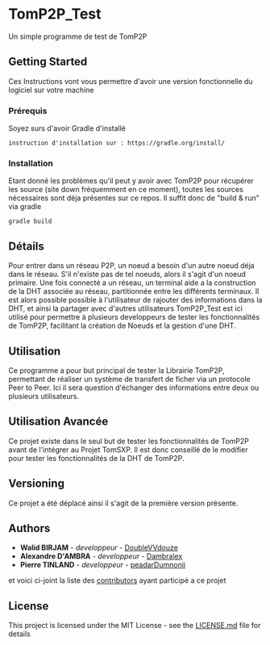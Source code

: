 # TomP2P_Test

Un simple programme de test de TomP2P

## Getting Started

Ces Instructions vont vous permettre d'avoir une version fonctionnelle du logiciel sur votre machine

### Prérequis

Soyez surs d'avoir Gradle d'installé

```
instruction d'installation sur : https://gradle.org/install/
```

### Installation

Etant donné les problèmes qu'il peut y avoir avec TomP2P pour récupérer les source (site down fréquemment en ce moment), toutes les sources nécessaires sont déja présentes sur ce repos. Il suffit donc de "build & run" via gradle

```
gradle build
```

## Détails


Pour entrer dans un réseau P2P, un noeud a besoin d'un autre noeud déja dans le réseau. S'il n'existe pas de tel noeuds, alors il s'agit d'un noeud primaire.
Une fois connecté a un réseau, un terminal aide a la construction de la DHT associée au réseau, partitionnée entre les différents terminaux.
Il est alors possible possible à l'utilisateur de rajouter des informations dans la DHT, et ainsi la partager avec d'autres utilisateurs
TomP2P_Test est ici utilisé pour permettre à plusieurs developpeurs de tester les fonctionnalités de TomP2P, facilitant la création de Noeuds et la gestion d'une DHT.


## Utilisation

Ce programme a pour but principal de tester la Librairie TomP2P, permettant de réaliser un système de transfert de ficher via un protocole Peer to Peer.
Ici il sera question d'échanger des informations entre deux ou plusieurs utilisateurs.

## Utilisation Avancée

Ce projet existe dans le seul but de tester les fonctionnalités de TomP2P avant de l'intégrer au Projet TomSXP. Il est donc conseillé de le modifier pour tester les fonctionnalités de la DHT de TomP2P.

## Versioning

Ce projet a été déplacé ainsi il s'agit de la première version présente.

## Authors

* **Walid BIRJAM** - *developpeur* - [DoubleVVdouze](https://github.com/DoubleVVdouze)
* **Alexandre D'AMBRA** - *developpeur* - [Dambralex](https://github.com/Dambralex)
* **Pierre TINLAND** - *developpeur* - [peadarDumnonii](https://github.com/peadarDumnonii)

et voici ci-joint la liste des [contributors](https://github.com/your/project/contributors) ayant participé a ce projet

## License

This project is licensed under the MIT License - see the [LICENSE.md](LICENSE.md) file for details
